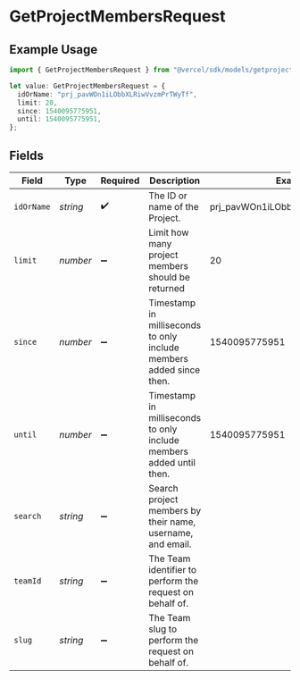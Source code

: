 # GetProjectMembersRequest

## Example Usage

```typescript
import { GetProjectMembersRequest } from "@vercel/sdk/models/getprojectmembersop.js";

let value: GetProjectMembersRequest = {
  idOrName: "prj_pavWOn1iLObbXLRiwVvzmPrTWyTf",
  limit: 20,
  since: 1540095775951,
  until: 1540095775951,
};
```

## Fields

| Field                                                               | Type                                                                | Required                                                            | Description                                                         | Example                                                             |
| ------------------------------------------------------------------- | ------------------------------------------------------------------- | ------------------------------------------------------------------- | ------------------------------------------------------------------- | ------------------------------------------------------------------- |
| `idOrName`                                                          | *string*                                                            | :heavy_check_mark:                                                  | The ID or name of the Project.                                      | prj_pavWOn1iLObbXLRiwVvzmPrTWyTf                                    |
| `limit`                                                             | *number*                                                            | :heavy_minus_sign:                                                  | Limit how many project members should be returned                   | 20                                                                  |
| `since`                                                             | *number*                                                            | :heavy_minus_sign:                                                  | Timestamp in milliseconds to only include members added since then. | 1540095775951                                                       |
| `until`                                                             | *number*                                                            | :heavy_minus_sign:                                                  | Timestamp in milliseconds to only include members added until then. | 1540095775951                                                       |
| `search`                                                            | *string*                                                            | :heavy_minus_sign:                                                  | Search project members by their name, username, and email.          |                                                                     |
| `teamId`                                                            | *string*                                                            | :heavy_minus_sign:                                                  | The Team identifier to perform the request on behalf of.            |                                                                     |
| `slug`                                                              | *string*                                                            | :heavy_minus_sign:                                                  | The Team slug to perform the request on behalf of.                  |                                                                     |
